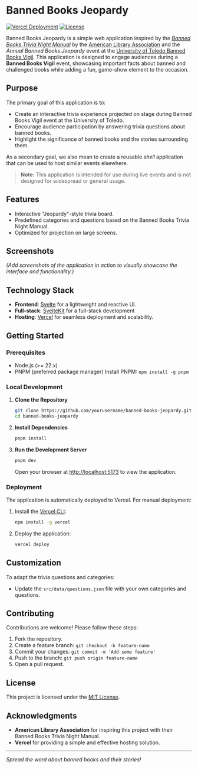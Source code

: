 # Banned Books Jeopardy

[![Vercel Deployment](https://img.shields.io/badge/Deployed%20on-Vercel-blue?logo=vercel)](https://banned-books-jeopardy.vercel.app/) [![License](https://img.shields.io/badge/license-MIT-green)](LICENSE)

Banned Books Jeopardy is a simple web application inspired by the [_Banned Books Trivia Night Manual_](https://bannedbooksweek.org/resources/banned-books-week-program-kits/) by the [American Library Association](https://bannedbooksweek.org) and the _Annual Banned Books Jeopardy_ event at the [University of Toledo Banned Books Vigil](https://www.utoledo.edu/commissions/banned-books/). This application is designed to engage audiences during a **Banned Books Vigil** event, showcasing important facts about banned and challenged books while adding a fun, game-show element to the occasion.

## Purpose

The primary goal of this application is to:

- Create an interactive trivia experience projected on stage during Banned Books Vigil event at the University of Toledo.
- Encourage audience participation by answering trivia questions about banned books.
- Highlight the significance of banned books and the stories surrounding them.

As a secondary goal, we also mean to create a reusable _shell_ application that can be used to host similar events
elsewhere.

> **Note:** This application is intended for use during live events and is not designed for widespread or general usage.

## Features

- Interactive "Jeopardy"-style trivia board.
- Predefined categories and questions based on the Banned Books Trivia Night Manual.
- Optimized for projection on large screens.

## Screenshots

_(Add screenshots of the application in action to visually showcase the interface and functionality.)_ <!-- markdownlint-disable MD036 -->

## Technology Stack

- **Frontend**: [Svelte](https://svelte.dev/) for a lightweight and reactive UI.
- **Full-stack**: [SvelteKit](https://svelte.dev/docs/kit/introduction) for a full-stack development
- **Hosting**: [Vercel](https://vercel.com/) for seamless deployment and scalability.

## Getting Started

### Prerequisites

- Node.js (>= 22.x)
- PNPM (preferred package manager)
  Install PNPM: `npm install -g pnpm`

### Local Development

1. **Clone the Repository**

   ```bash
   git clone https://github.com/yourusername/banned-books-jeopardy.git
   cd banned-books-jeopardy
   ```

2. **Install Dependencies**

   ```bash
   pnpm install
   ```

3. **Run the Development Server**

   ```bash
   pnpm dev
   ```

   Open your browser at [http://localhost:5173](http://localhost:5173) to view the application.

### Deployment

The application is automatically deployed to Vercel. For manual deployment:

1. Install the [Vercel CLI](https://vercel.com/docs/cli):

   ```bash
   npm install -g vercel
   ```

2. Deploy the application:

   ```bash
   vercel deploy
   ```

## Customization

To adapt the trivia questions and categories:

- Update the `src/data/questions.json` file with your own categories and questions.

## Contributing

Contributions are welcome! Please follow these steps:

1. Fork the repository.
2. Create a feature branch: `git checkout -b feature-name`
3. Commit your changes: `git commit -m 'Add some feature'`
4. Push to the branch: `git push origin feature-name`
5. Open a pull request.

## License

This project is licensed under the [MIT License](LICENSE).

## Acknowledgments

- **American Library Association** for inspiring this project with their Banned Books Trivia Night Manual.
- **Vercel** for providing a simple and effective hosting solution.

---

_Spread the word about banned books and their stories!_
